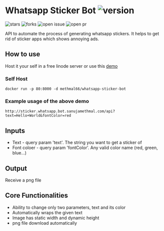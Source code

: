# Whatsapp Sticker Bot ![version](https://img.shields.io/github/v/release/methmal66/whatsapp-sticker-bot)
![stars](https://img.shields.io/github/stars/methmal66/whatsapp-sticker-bot?color=yellow)
![forks](https://img.shields.io/github/forks/methmal66/whatsapp-sticker-bot)
![open issue](https://img.shields.io/github/issues-raw/methmal66/whatsapp-sticker-bot?color=green)
![open pr](https://img.shields.io/github/issues-pr-raw/methmal66/whatsapp-sticker-bot?color=purple)

API to automate the process of generating whatsapp stickers. It helps to get rid of sticker apps which shows annoying ads.

## How to use
Host it your self in a free linode server or use this [demo](http://sticker.whatsapp.bot.sanujamethmal.com)

### Self Host
`docker run -p 80:8000 -d methmal66/whatsapp-sticker-bot`
### Example usage of the above demo
`http://sticker.whatsapp.bot.sanujamethmal.com/api?text=Hello+World&fontColor=red`
## Inputs
- Text - query param 'text'. The string you want to get a sticker of
- Font coloer - query param 'fontColor'. Any valid color name (red, green, blue...)

## Output
Receive a png file

## Core Functionalities
- Ability to change only two parameters, text and its color
- Automatically wraps the given text
- Image has static width and dynamic height
- png file download automatically
